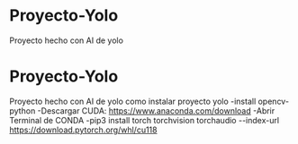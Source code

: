 # Proyecto-Yolo
Proyecto hecho con AI de yolo
# Proyecto-Yolo
Proyecto hecho con AI de yolo
como instalar proyecto yolo 
-install opencv-python
-Descargar CUDA: https://www.anaconda.com/download
-Abrir Terminal de CONDA
-pip3 install torch torchvision torchaudio --index-url https://download.pytorch.org/whl/cu118
